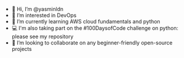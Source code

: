 - 👋 Hi, I’m @yasminldn
- 👀 I’m interested in DevOps  
- 🌱 I’m currently learning AWS cloud fundamentals and python
- 💻 I'm also taking part on the #100DaysofCode challenge on python: please see my repository
- 💞️ I’m looking to collaborate on any beginner-friendly open-source projects
  

<!---
yasminldn/yasminldn is a ✨ special ✨ repository because its `README.md` (this file) appears on your GitHub profile.
You can click the Preview link to take a look at your changes.
--->
